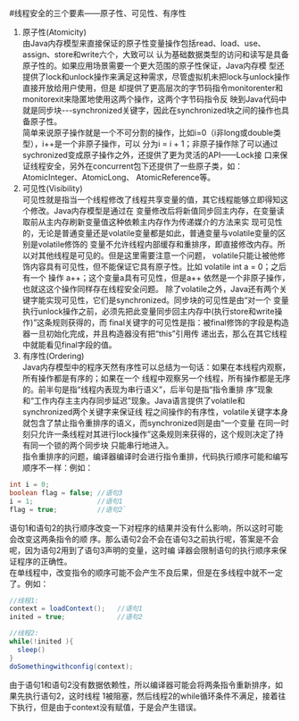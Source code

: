 #线程安全的三个要素——原子性、可见性、有序性  
1. 原子性(Atomicity)  
由Java内存模型来直接保证的原子性变量操作包括read、load、use、assign、store和write六个，大致可以
认为基础数据类型的访问和读写是具备原子性的。如果应用场景需要一个更大范围的原子性保证，Java内存模
型还提供了lock和unlock操作来满足这种需求，尽管虚拟机未把lock与unlock操作直接开放给用户使用，但是
却提供了更高层次的字节码指令monitorenter和monitorexit来隐匿地使用这两个操作，这两个字节码指令反
映到Java代码中就是同步块---synchronized关键字，因此在synchronized块之间的操作也具备原子性。<br>
简单来说原子操作就是一个不可分割的操作，比如i=0（i非long或double类型），i++是一个非原子操作，可以
分为i = i + 1；非原子操作除了可以通过sychronized变成原子操作之外，还提供了更为灵活的API——Lock接
口来保证线程安全，另外在concurrent包下还提供了一些原子类，如：AtomicInteger、AtomicLong、
AtomicReference等。
2. 可见性(Visibility)  
可见性就是指当一个线程修改了线程共享变量的值，其它线程能够立即得知这个修改。Java内存模型是通过在
变量修改后将新值同步回主内存，在变量读取前从主内存刷新变量值这种依赖主内存作为传递媒介的方法来实
现可见性的，无论是普通变量还是volatile变量都是如此，普通变量与volatile变量的区别是volatile修饰的
变量不允许线程内部缓存和重排序，即直接修改内存。所以对其他线程是可见的。但是这里需要注意一个问题，
volatile只能让被他修饰内容具有可见性，但不能保证它具有原子性。比如 volatile int a = 0；之后有一个
操作 a++；这个变量a具有可见性，但是a++ 依然是一个非原子操作，也就这这个操作同样存在线程安全问题。
除了volatile之外，Java还有两个关键字能实现可见性，它们是synchronized。同步块的可见性是由“对一个
变量执行unlock操作之前，必须先把此变量同步回主内存中(执行store和write操作)”这条规则获得的，而
final关键字的可见性是指：被final修饰的字段是构造器一旦初始化完成，并且构造器没有把“this”引用传
递出去，那么在其它线程中就能看见final字段的值。
3. 有序性(Ordering)  
Java内存模型中的程序天然有序性可以总结为一句话：如果在本线程内观察，所有操作都是有序的；如果在一个
线程中观察另一个线程，所有操作都是无序的。前半句是指“线程内表现为串行语义”，后半句是指“指令重排
序”现象和“工作内存主主内存同步延迟”现象。Java语言提供了volatile和synchronized两个关键字来保证线
程之间操作的有序性，volatile关键字本身就包含了禁止指令重排序的语义，而synchronized则是由“一个变量
在同一时刻只允许一条线程对其进行lock操作”这条规则来获得的，这个规则决定了持有同一个锁的两个同步块
只能串行地进入。
<br>指令重排序的问题，编译器编译时会进行指令重排，代码执行顺序可能和编写顺序不一样：例如：
```java
int i = 0;
boolean flag = false; //语句3
i = 1;                //语句1  
flag = true;          //语句2`
```
语句1和语句2的执行顺序改变一下对程序的结果并没有什么影响，所以这时可能会改变这两条指令的顺
序。那么语句2会不会在语句3之前执行呢，答案是不会呢，因为语句2用到了语句3声明的变量，这时编
译器会限制语句的执行顺序来保证程序的正确性。
<br>在单线程中，改变指令的顺序可能不会产生不良后果，但是在多线程中就不一定了。例如：
```java
//线程1:
context = loadContext();   //语句1
inited = true;             //语句2

//线程2:
while(!inited ){
  sleep()
}
doSomethingwithconfig(context);
```
由于语句1和语句2没有数据依赖性，所以编译器可能会将两条指令重新排序，如果先执行语句2，这时线程
1被阻塞，然后线程2的while循环条件不满足，接着往下执行，但是由于context没有赋值，于是会产生错误。